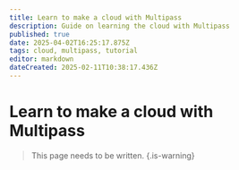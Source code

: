 ```yaml
---
title: Learn to make a cloud with Multipass
description: Guide on learning the cloud with Multipass
published: true
date: 2025-04-02T16:25:17.875Z
tags: cloud, multipass, tutorial
editor: markdown
dateCreated: 2025-02-11T10:38:17.436Z
---
```


# Learn to make a cloud with Multipass

> This page needs to be written.
{.is-warning}